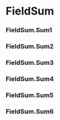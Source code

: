 # FieldSum




### FieldSum.Sum1
  


### FieldSum.Sum2
  


### FieldSum.Sum3
  


### FieldSum.Sum4
  


### FieldSum.Sum5
  


### FieldSum.Sum6
  

